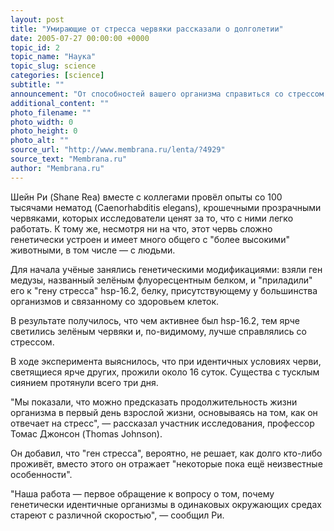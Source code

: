 ```yaml
---
layout: post
title: "Умирающие от стресса червяки рассказали о долголетии"
date: 2005-07-27 00:00:00 +0000
topic_id: 2
topic_name: "Наука"
topic_slug: science
categories: [science]
subtitle: ""
announcement: "От способностей вашего организма справиться со стрессом зависит, как долго вы будете жить. По крайней мере, если вы — червяк, сообщают американские учёные из университета Колорадо (University of Colorado at Boulder)."
additional_content: ""
photo_filename: ""
photo_width: 0
photo_height: 0
photo_alt: ""
source_url: "http://www.membrana.ru/lenta/?4929"
source_text: "Membrana.ru"
author: "Membrana.ru"
---
```

Шейн Ри (Shane Rea) вместе с коллегами провёл опыты со 100 тысячами нематод (Caenorhabditis elegans), крошечными прозрачными червяками, которых исследователи ценят за то, что с ними легко работать. К тому же, несмотря ни на что, этот червь сложно генетически устроен и имеет много общего с "более высокими" животными, в том числе — с людьми.

Для начала учёные занялись генетическими модификациями: взяли ген медузы, названный зелёным флуоресцентным белком, и "приладили" его к "гену стресса" hsp-16.2, белку, присутствующему у большинства организмов и связанному со здоровьем клеток.

В результате получилось, что чем активнее был hsp-16.2, тем ярче светились зелёным червяки и, по-видимому, лучше справлялись со стрессом.

В ходе эксперимента выяснилось, что при идентичных условиях черви, светящиеся ярче других, прожили около 16 суток. Существа с тусклым сиянием протянули всего три дня.

"Мы показали, что можно предсказать продолжительность жизни организма в первый день взрослой жизни, основываясь на том, как он отвечает на стресс", — рассказал участник исследования, профессор Томас Джонсон (Thomas Johnson).

Он добавил, что "ген стресса", вероятно, не решает, как долго кто-либо проживёт, вместо этого он отражает "некоторые пока ещё неизвестные особенности".

"Наша работа — первое обращение к вопросу о том, почему генетически идентичные организмы в одинаковых окружающих средах стареют с различной скоростью", — сообщил Ри.
